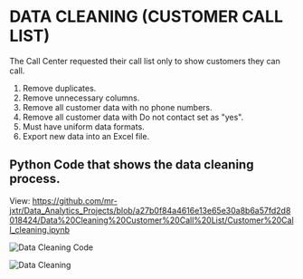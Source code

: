 # DATA CLEANING (CUSTOMER CALL LIST)

The Call Center requested their call list only to show customers they can call.

1. Remove duplicates.
2. Remove unnecessary columns.
3. Remove all customer data with no phone numbers.
4. Remove all customer data with Do not contact set as "yes".
5. Must have uniform data formats.
6. Export new data into an Excel file.

## Python Code that shows the data cleaning process.
View: https://github.com/mr-jxtr/Data_Analytics_Projects/blob/a27b0f84a4616e13e65e30a8b6a57fd2d8018424/Data%20Cleaning%20Customer%20Call%20List/Customer%20Call_cleaning.ipynb

![Data Cleaning Code](https://github.com/user-attachments/assets/1f56a699-5694-478c-b332-6a742aab16d6)

![Data Cleaning](https://github.com/user-attachments/assets/bc7e03af-0487-4e9d-8ab9-e482db8e0c08)

